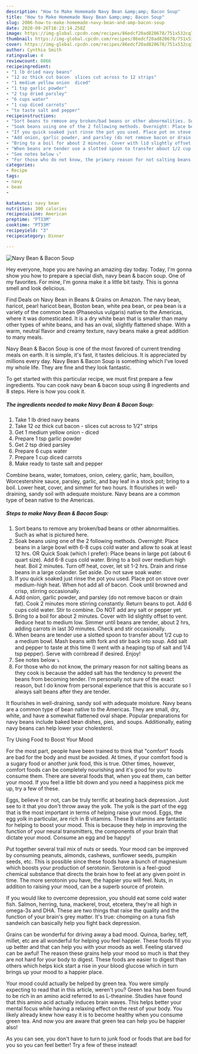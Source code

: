 ```yaml
---
description: "How to Make Homemade Navy Bean &amp;amp; Bacon Soup"
title: "How to Make Homemade Navy Bean &amp;amp; Bacon Soup"
slug: 2006-how-to-make-homemade-navy-bean-and-amp-bacon-soup
date: 2020-09-26T16:23:14.258Z
image: https://img-global.cpcdn.com/recipes/86edcf20ad820678/751x532cq70/navy-bean-bacon-soup-recipe-main-photo.jpg
thumbnail: https://img-global.cpcdn.com/recipes/86edcf20ad820678/751x532cq70/navy-bean-bacon-soup-recipe-main-photo.jpg
cover: https://img-global.cpcdn.com/recipes/86edcf20ad820678/751x532cq70/navy-bean-bacon-soup-recipe-main-photo.jpg
author: Cynthia Smith
ratingvalue: 4
reviewcount: 8866
recipeingredient:
- "1 lb dried navy beans"
- "12 oz thick cut bacon  slices cut across to 12 strips"
- "1 medium yellow onion  diced"
- "1 tsp garlic powder"
- "2 tsp dried parsley"
- "6 cups water"
- "1 cup diced carrots"
- "to taste salt and pepper"
recipeinstructions:
- "Sort beans to remove any broken/bad beans or other abnormalities. Such as what is pictured here."
- "Soak beans using one of the 2 following methods. Overnight: Place beans in a large bowl with 6-8 cups cold water and allow to soak at least 12 hrs. OR Quick Soak (which I prefer): Place beans in large pot (about 6 quart size). Add 6-8 cups cold water. Bring to a boil over medium high heat. Boil 2 minutes. Turn off heat, cover, let sit 1-2 hrs. Drain and rinse beans in a large colander. Set aside. Do not save soak water."
- "If you quick soaked just rinse the pot you used. Place pot on stove over medium-high heat. When hot add all of bacon. Cook until browned and crisp, stirring occasionally."
- "Add onion, garlic powder, and parsley (do not remove bacon or drain fat). Cook 2 minutes more stirring constantly. Return beans to pot. Add 6 cups cold water. Stir to combine. Do NOT add any salt or pepper yet."
- "Bring to a boil for about 2 minutes. Cover with lid slightly offset to vent. Reduce heat to medium low. Simmer until beans are tender, about 2 hrs, adding carrots in last 30 minutes. Check and stir occasionally."
- "When beans are tender use a slotted spoon to transfer about 1/2 cup to a medium bowl. Mash beans with fork and stir back into soup. Add salt and pepper to taste at this time (I went with a heaping tsp of salt and 1/4 tsp pepper). Serve with cornbread if desired. Enjoy!"
- "See notes below ⤵"
- "For those who do not know, the primary reason for not salting beans as they cook is because the added salt has the tendency to prevent the beans from becoming tender. I&#39;m personally not sure of the exact reason, but I do know from personal experience that this is accurate so I always salt beans after they are tender."
categories:
- Recipe
tags:
- navy
- bean
- 

katakunci: navy bean  
nutrition: 300 calories
recipecuisine: American
preptime: "PT33M"
cooktime: "PT33M"
recipeyield: "3"
recipecategory: Dinner

---
```



![Navy Bean &amp; Bacon Soup](https://img-global.cpcdn.com/recipes/86edcf20ad820678/751x532cq70/navy-bean-bacon-soup-recipe-main-photo.jpg)

Hey everyone, hope you are having an amazing day today. Today, I'm gonna show you how to prepare a special dish, navy bean &amp; bacon soup. One of my favorites. For mine, I'm gonna make it a little bit tasty. This is gonna smell and look delicious.

Find Deals on Navy Bean in Beans &amp; Grains on Amazon. The navy bean, haricot, pearl haricot bean, Boston bean, white pea bean, or pea bean is a variety of the common bean (Phaseolus vulgaris) native to the Americas, where it was domesticated. It is a dry white bean that is smaller than many other types of white beans, and has an oval, slightly flattened shape. With a warm, neutral flavor and creamy texture, navy beans make a great addition to many meals.

Navy Bean &amp; Bacon Soup is one of the most favored of current trending meals on earth. It is simple, it's fast, it tastes delicious. It is appreciated by millions every day. Navy Bean &amp; Bacon Soup is something which I've loved my whole life. They are fine and they look fantastic.


To get started with this particular recipe, we must first prepare a few ingredients. You can cook navy bean &amp; bacon soup using 8 ingredients and 8 steps. Here is how you cook it.

<!--inarticleads1-->

##### The ingredients needed to make Navy Bean &amp; Bacon Soup:

1. Take 1 lb dried navy beans
1. Take 12 oz thick cut bacon - slices cut across to 1/2&#34; strips
1. Get 1 medium yellow onion - diced
1. Prepare 1 tsp garlic powder
1. Get 2 tsp dried parsley
1. Prepare 6 cups water
1. Prepare 1 cup diced carrots
1. Make ready to taste salt and pepper


Combine beans, water, tomatoes, onion, celery, garlic, ham, bouillon, Worcestershire sauce, parsley, garlic, and bay leaf in a stock pot; bring to a boil. Lower heat, cover, and simmer for two hours. It flourishes in well-draining, sandy soil with adequate moisture. Navy beans are a common type of bean native to the Americas. 

<!--inarticleads2-->

##### Steps to make Navy Bean &amp; Bacon Soup:

1. Sort beans to remove any broken/bad beans or other abnormalities. Such as what is pictured here.
1. Soak beans using one of the 2 following methods. Overnight: Place beans in a large bowl with 6-8 cups cold water and allow to soak at least 12 hrs. OR Quick Soak (which I prefer): Place beans in large pot (about 6 quart size). Add 6-8 cups cold water. Bring to a boil over medium high heat. Boil 2 minutes. Turn off heat, cover, let sit 1-2 hrs. Drain and rinse beans in a large colander. Set aside. Do not save soak water.
1. If you quick soaked just rinse the pot you used. Place pot on stove over medium-high heat. When hot add all of bacon. Cook until browned and crisp, stirring occasionally.
1. Add onion, garlic powder, and parsley (do not remove bacon or drain fat). Cook 2 minutes more stirring constantly. Return beans to pot. Add 6 cups cold water. Stir to combine. Do NOT add any salt or pepper yet.
1. Bring to a boil for about 2 minutes. Cover with lid slightly offset to vent. Reduce heat to medium low. Simmer until beans are tender, about 2 hrs, adding carrots in last 30 minutes. Check and stir occasionally.
1. When beans are tender use a slotted spoon to transfer about 1/2 cup to a medium bowl. Mash beans with fork and stir back into soup. Add salt and pepper to taste at this time (I went with a heaping tsp of salt and 1/4 tsp pepper). Serve with cornbread if desired. Enjoy!
1. See notes below ⤵
1. For those who do not know, the primary reason for not salting beans as they cook is because the added salt has the tendency to prevent the beans from becoming tender. I&#39;m personally not sure of the exact reason, but I do know from personal experience that this is accurate so I always salt beans after they are tender.


It flourishes in well-draining, sandy soil with adequate moisture. Navy beans are a common type of bean native to the Americas. They are small, dry, white, and have a somewhat flattened oval shape. Popular preparations for navy beans include baked bean dishes, pies, and soups. Additionally, eating navy beans can help lower your cholesterol. 

Try Using Food to Boost Your Mood


For the most part, people have been trained to think that "comfort" foods are bad for the body and must be avoided. At times, if your comfort food is a sugary food or another junk food, this is true. Other times, however, comfort foods can be completely nourishing and it's good for you to consume them. There are several foods that, when you eat them, can better your mood. If you feel a little bit down and you need a happiness pick me up, try a few of these.

Eggs, believe it or not, can be truly terrific at beating back depression. Just see to it that you don't throw away the yolk. The yolk is the part of the egg that is the most important in terms of helping raise your mood. Eggs, the egg yolk in particular, are rich in B vitamins. These B vitamins are fantastic for helping to boost your mood. This is because they help in improving the function of your neural transmitters, the components of your brain that dictate your mood. Consume an egg and be happy!

Put together several trail mix of nuts or seeds. Your mood can be improved by consuming peanuts, almonds, cashews, sunflower seeds, pumpkin seeds, etc. This is possible since these foods have a bunch of magnesium which boosts your production of serotonin. Serotonin is a feel-good chemical substance that directs the brain how to feel at any given point in time. The more serotonin you have, the happier you will feel. Nuts, in addition to raising your mood, can be a superb source of protein.

If you would like to overcome depression, you should eat some cold water fish. Salmon, herring, tuna, mackerel, trout, etcetera, they're all high in omega-3s and DHA. These are two things that raise the quality and the function of your brain's grey matter. It's true: chomping on a tuna fish sandwich can basically help you fight back depression. 

Grains can be wonderful for driving away a bad mood. Quinoa, barley, teff, millet, etc are all wonderful for helping you feel happier. These foods fill you up better and that can help you with your moods as well. Feeling starved can be awful! The reason these grains help your mood so much is that they are not hard for your body to digest. These foods are easier to digest than others which helps kick start a rise in your blood glucose which in turn brings up your mood to a happier place.

Your mood could actually be helped by green tea. You were simply expecting to read that in this article, weren't you? Green tea has been found to be rich in an amino acid referred to as L-theanine. Studies have found that this amino acid actually induces brain waves. This helps better your mental focus while having a relaxing effect on the rest of your body. You likely already knew how easy it is to become healthy when you consume green tea. And now you are aware that green tea can help you be happier also!

As you can see, you don't have to turn to junk food or foods that are bad for you so you can feel better! Try a few of these instead!


